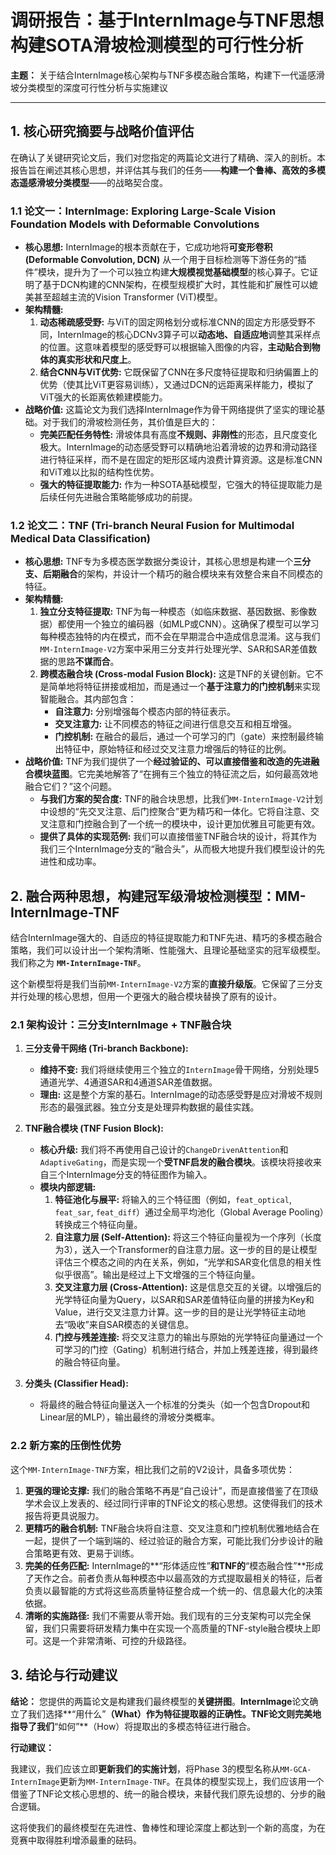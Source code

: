# **调研报告：基于InternImage与TNF思想构建SOTA滑坡检测模型的可行性分析**

**主题：** 关于结合InternImage核心架构与TNF多模态融合策略，构建下一代遥感滑坡分类模型的深度可行性分析与实施建议

---

## **1. 核心研究摘要与战略价值评估**

在确认了关键研究论文后，我们对您指定的两篇论文进行了精确、深入的剖析。本报告旨在阐述其核心思想，并评估其与我们的任务——**构建一个鲁棒、高效的多模态遥感滑坡分类模型**——的战略契合度。

### **1.1 论文一：InternImage: Exploring Large-Scale Vision Foundation Models with Deformable Convolutions**

*   **核心思想:** InternImage的根本贡献在于，它成功地将**可变形卷积 (Deformable Convolution, DCN)** 从一个用于目标检测等下游任务的“插件”模块，提升为了一个可以独立构建**大规模视觉基础模型**的核心算子。它证明了基于DCN构建的CNN架构，在模型规模扩大时，其性能和扩展性可以媲美甚至超越主流的Vision Transformer (ViT)模型。
*   **架构精髓:**
    1.  **动态稀疏感受野:** 与ViT的固定网格划分或标准CNN的固定方形感受野不同，InternImage的核心DCNv3算子可以**动态地、自适应地**调整其采样点的位置。这意味着模型的感受野可以根据输入图像的内容，**主动贴合到物体的真实形状和尺度上**。
    2.  **结合CNN与ViT优势:** 它既保留了CNN在多尺度特征提取和归纳偏置上的优势（使其比ViT更容易训练），又通过DCN的远距离采样能力，模拟了ViT强大的长距离依赖建模能力。
*   **战略价值:** 这篇论文为我们选择InternImage作为骨干网络提供了坚实的理论基础。对于我们的滑坡检测任务，其价值是巨大的：
    *   **完美匹配任务特性:** 滑坡体具有高度**不规则、非刚性**的形态，且尺度变化极大。InternImage的动态感受野可以精确地沿着滑坡的边界和滑动路径进行特征采样，而不是在固定的矩形区域内浪费计算资源。这是标准CNN和ViT难以比拟的结构性优势。
    *   **强大的特征提取能力:** 作为一种SOTA基础模型，它强大的特征提取能力是后续任何先进融合策略能够成功的前提。

### **1.2 论文二：TNF (Tri-branch Neural Fusion for Multimodal Medical Data Classification)**

*   **核心思想:** TNF专为多模态医学数据分类设计，其核心思想是构建一个**三分支、后期融合**的架构，并设计一个精巧的融合模块来有效整合来自不同模态的特征。
*   **架构精髓:**
    1.  **独立分支特征提取:** TNF为每一种模态（如临床数据、基因数据、影像数据）都使用一个独立的编码器（如MLP或CNN）。这确保了模型可以学习每种模态独特的内在模式，而不会在早期混合中造成信息混淆。这与我们`MM-InternImage-V2`方案中采用三分支并行处理光学、SAR和SAR差值数据的思路**不谋而合**。
    2.  **跨模态融合块 (Cross-modal Fusion Block):** 这是TNF的关键创新。它不是简单地将特征拼接或相加，而是通过一个**基于注意力的门控机制**来实现智能融合。其内部包含：
        *   **自注意力:** 分别增强每个模态内部的特征表示。
        *   **交叉注意力:** 让不同模态的特征之间进行信息交互和相互增强。
        *   **门控机制:** 在融合的最后，通过一个可学习的门（gate）来控制最终输出特征中，原始特征和经过交叉注意力增强后的特征的比例。
*   **战略价值:** TNF为我们提供了一个**经过验证的、可以直接借鉴和改造的先进融合模块蓝图**。它完美地解答了“在拥有三个独立的特征流之后，如何最高效地融合它们？”这个问题。
    *   **与我们方案的契合度:** TNF的融合块思想，比我们`MM-InternImage-V2`计划中设想的“先交叉注意、后门控聚合”更为精巧和一体化。它将自注意、交叉注意和门控融合到了一个统一的模块中，设计更加优雅且可能更有效。
    *   **提供了具体的实现范例:** 我们可以直接借鉴TNF融合块的设计，将其作为我们三个InternImage分支的“融合头”，从而极大地提升我们模型设计的先进性和成功率。

## **2. 融合两种思想，构建冠军级滑坡检测模型：MM-InternImage-TNF**

结合InternImage强大的、自适应的特征提取能力和TNF先进、精巧的多模态融合策略，我们可以设计出一个架构清晰、性能强大、且理论基础坚实的冠军级模型。我们称之为 **`MM-InternImage-TNF`**。

这个新模型将是我们当前`MM-InternImage-V2`方案的**直接升级版**。它保留了三分支并行处理的核心思想，但用一个更强大的融合模块替换了原有的设计。

### **2.1 架构设计：三分支InternImage + TNF融合块**

1.  **三分支骨干网络 (Tri-branch Backbone):**
    *   **维持不变:** 我们将继续使用三个独立的`InternImage`骨干网络，分别处理5通道光学、4通道SAR和4通道SAR差值数据。
    *   **理由:** 这是整个方案的基石。InternImage的动态感受野是应对滑坡不规则形态的最强武器。独立分支是处理异构数据的最佳实践。

2.  **TNF融合模块 (TNF Fusion Block):**
    *   **核心升级:** 我们将不再使用自己设计的`ChangeDrivenAttention`和`AdaptiveGating`，而是实现一个**受TNF启发的融合模块**。该模块将接收来自三个InternImage分支的特征图作为输入。
    *   **模块内部逻辑:**
        1.  **特征池化与展平:** 将输入的三个特征图（例如，`feat_optical`, `feat_sar`, `feat_diff`）通过全局平均池化（Global Average Pooling）转换成三个特征向量。
        2.  **自注意力层 (Self-Attention):** 将这三个特征向量视为一个序列（长度为3），送入一个Transformer的自注意力层。这一步的目的是让模型评估三个模态之间的内在关系，例如，“光学和SAR变化信息的相关性似乎很高”。输出是经过上下文增强的三个特征向量。
        3.  **交叉注意力层 (Cross-Attention):** 这是信息交互的关键。以增强后的光学特征向量为Query，以SAR和SAR差值特征向量的拼接为Key和Value，进行交叉注意力计算。这一步的目的是让光学特征主动地去“吸收”来自SAR模态的关键信息。
        4.  **门控与残差连接:** 将交叉注意力的输出与原始的光学特征向量通过一个可学习的门控（Gating）机制进行结合，并加上残差连接，得到最终的融合特征向量。

3.  **分类头 (Classifier Head):**
    *   将最终的融合特征向量送入一个标准的分类头（如一个包含Dropout和Linear层的MLP），输出最终的滑坡分类概率。

### **2.2 新方案的压倒性优势**

这个`MM-InternImage-TNF`方案，相比我们之前的V2设计，具备多项优势：

1.  **更强的理论支撑:** 我们的融合策略不再是“自己设计”，而是直接借鉴了在顶级学术会议上发表的、经过同行评审的TNF论文的核心思想。这使得我们的技术报告将更具说服力。
2.  **更精巧的融合机制:** TNF融合块将自注意、交叉注意和门控机制优雅地结合在一起，提供了一个端到端的、经过验证的融合方案，可能比我们分步设计的融合策略更有效、更易于训练。
3.  **完美的任务匹配:** InternImage的**“形体适应性”**和TNF的**“模态融合性”**形成了天作之合。前者负责从每种模态中以最高效的方式提取最相关的特征，后者负责以最智能的方式将这些高质量特征整合成一个统一的、信息最大化的决策依据。
4.  **清晰的实施路径:** 我们不需要从零开始。我们现有的三分支架构可以完全保留，我们只需要将研发精力集中在实现一个高质量的TNF-style融合模块上即可。这是一个非常清晰、可控的升级路径。

## **3. 结论与行动建议**

**结论：** 您提供的两篇论文是构建我们最终模型的**关键拼图**。**InternImage**论文确立了我们选择**“用什么”**（What）作为特征提取器的正确性。**TNF**论文则完美地指导了我们**“如何”**（How）将提取出的多模态特征进行融合。

**行动建议：**

我建议，我们应该立即**更新我们的实施计划**，将Phase 3的模型名称从`MM-GCA-InternImage`更新为`MM-InternImage-TNF`。在具体的模型实现上，我们应该用一个借鉴了TNF论文核心思想的、统一的融合模块，来替代我们原先设想的、分步的融合逻辑。

这将使我们的最终模型在先进性、鲁棒性和理论深度上都达到一个新的高度，为在竞赛中取得胜利增添最重的砝码。
